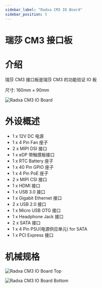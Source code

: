 ```yaml
---
sidebar_label: "Radxa CM3 IO Board"
sidebar_position: 5
---
```


# 瑞莎 CM3 接口板

# 介绍

瑞莎 CM3 接口板是瑞莎 CM3 的功能验证 IO 板

尺寸: 160mm × 90mm

![Radxa CM3 IO Board](/img/accessories/cm3-io-board/cm3-io-board-01.webp)

# 外设概述

- 1 x 12V DC 电源
- 1 x 4 Pin Fan 座子
- 2 x MIPI DSI 接口
- 1 x eDP 带触摸板接口
- 1 x RTC Battery 座子
- 1 x 40 Pin GPIO 座子
- 1 x 4 Pin PoE 座子
- 2 x MIPI CSI 接口
- 1 x HDMI 接口
- 1 x USB 3.0 接口
- 1 x Gigabit Ethernet 接口
- 2 x USB 2.0 接口
- 1 x Micro USB OTG 接口
- 1 x Headphone Jack 接口
- 2 x SATA 接口
- 1 x 4 Pin PSU(电源供应单元) for SATA
- 1 x PCI Express 接口

# 机械规格

![Radxa CM3 IO Board Top](/img/accessories/cm3-io-board/cm3-io-board-02.webp)

![Radxa CM3 IO Board Bottom](/img/accessories/cm3-io-board/cm3-io-board-03.webp)
